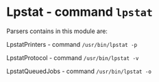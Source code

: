 Lpstat - command ``lpstat``
===========================

Parsers contains in this module are:

LpstatPrinters - command ``/usr/bin/lpstat -p``

LpstatProtocol - command ``/usr/bin/lpstat -v``

LpstatQueuedJobs - command ``/usr/bin/lpstat -o``
